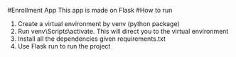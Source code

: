 #Enrollment App
This app is made on Flask 
#How to run
1. Create a virtual environment by venv (python package)
2. Run venv\Scripts\activate. This will direct you to the virtual environment
3. Install all the dependencies given requirements.txt
4. Use Flask run to run the project

